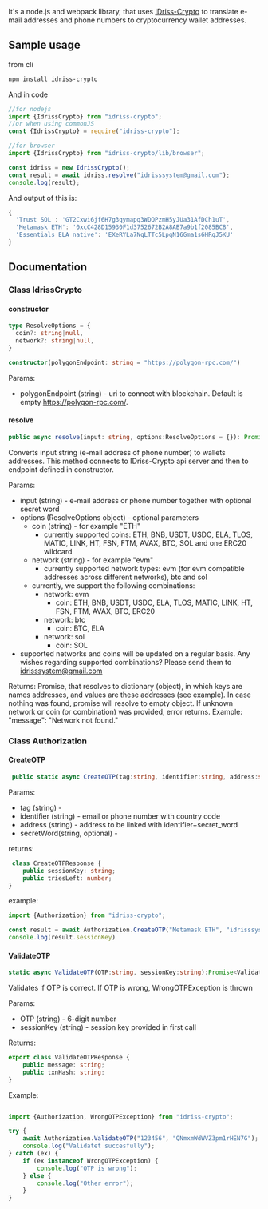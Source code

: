 It's a node.js and webpack library, that uses [IDriss-Crypto](https://www.idriss-crypto.com/) to translate e-mail addresses and phone numbers to cryptocurrency wallet addresses.

## Sample usage
from cli
```bash
npm install idriss-crypto
```

And in code

```javascript
//for nodejs
import {IdrissCrypto} from "idriss-crypto";
//or when using commonJS
const {IdrissCrypto} = require("idriss-crypto");

//for browser
import {IdrissCrypto} from "idriss-crypto/lib/browser";

const idriss = new IdrissCrypto();
const result = await idriss.resolve("idrisssystem@gmail.com");
console.log(result);
```

And output of this is:

```javascript
{
  'Trust SOL': 'GT2Cxwi6jf6H7g3qymapq3WDQPzmH5yJUa31AfDCh1uT',
  'Metamask ETH': '0xcC428D15930F1d3752672B2A8AB7a9b1f2085BC8',
  'Essentials ELA native': 'EXeRYLa7NqLTTc5LpqN16Gma1s6HRqJ5KU'
}
```
## Documentation

### Class IdrissCrypto
#### constructor
```typescript
type ResolveOptions = {
  coin?: string|null,
  network?: string|null,
}

constructor(polygonEndpoint: string = "https://polygon-rpc.com/")
```
Params:
* polygonEndpoint (string) - uri to connect with blockchain. Default is empty https://polygon-rpc.com/.

#### resolve
```typescript
public async resolve(input: string, options:ResolveOptions = {}): Promise<{ [index: string]: string }>
```
Converts input string (e-mail address of phone number) to wallets addresses. This method connects to IDriss-Crypto api server and then to endpoint defined in constructor.

Params:
* input (string) - e-mail address or phone number together with optional secret word
* options (ResolveOptions object) - optional parameters
    * coin (string) - for example "ETH"
        * currently supported coins: ETH, BNB, USDT, USDC, ELA, TLOS, MATIC, LINK, HT, FSN, FTM, AVAX, BTC, SOL and one ERC20 wildcard
    * network (string) - for example "evm"
        * currently supported network types: evm (for evm compatible addresses across different networks), btc and sol
    * currently, we support the following combinations:
        * network: evm
            * coin: ETH, BNB, USDT, USDC, ELA, TLOS, MATIC, LINK, HT, FSN, FTM, AVAX, BTC, ERC20
        * network: btc
            * coin: BTC, ELA
        * network: sol
            * coin: SOL
* supported networks and coins will be updated on a regular basis. Any  wishes regarding supported combinations? Please send them to idrisssystem@gmail.com

Returns:
Promise, that resolves to dictionary (object), in which keys are names addresses, and values are these addresses (see example). In case nothing was found, promise will resolve to empty object. If unknown network or coin (or combination) was provided, error returns. Example: "message": "Network not found."

### Class Authorization

#### CreateOTP

```typescript
 public static async CreateOTP(tag:string, identifier:string, address:string, secretWord:string | null = null):Promise<CreateOTPResponse>
```

Params:

* tag (string) -
* identifier (string) - email or phone number with country code
* address (string) - address to be linked with identifier+secret_word
* secretWord(string, optional) - 


returns:

```typescript
 class CreateOTPResponse {
    public sessionKey: string;
    public triesLeft: number;
}
```

example:

```typescript
import {Authorization} from "idriss-crypto";

const result = await Authorization.CreateOTP("Metamask ETH", "idrisssystem@gmail.com", "0xcC428D15930F1d3752672B2A8AB7a9b1f2085BC8")
console.log(result.sessionKey)
```

#### ValidateOTP

```typescript
static async ValidateOTP(OTP:string, sessionKey:string):Promise<ValidateOTPResponse>
```

Validates if OTP is correct. If OTP is wrong, WrongOTPException is thrown

Params:
* OTP (string) - 6-digit number
* sessionKey (string) - session key provided in first call 

Returns:

```typescript
export class ValidateOTPResponse {
    public message: string;
    public txnHash: string;
}
```

Example:

```typescript

import {Authorization, WrongOTPException} from "idriss-crypto";

try {
    await Authorization.ValidateOTP("123456", "QNmxmWdWVZ3pm1rHEN7G");
    console.log("Validatet succesfully");
} catch (ex) {
    if (ex instanceof WrongOTPException) {
        console.log("OTP is wrong");
    } else {
        console.log("Other error");
    }
}
```
